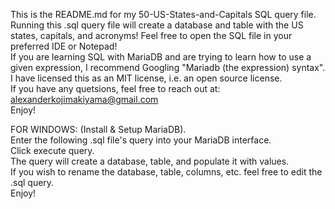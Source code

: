 This is the README.md for my 50-US-States-and-Capitals SQL query file. Running this .sql query file will create a database and table with the US states, capitals, and  acronyms!
Feel free to open the SQL file in your preferred IDE or Notepad!\
If you are learning SQL with MariaDB and are trying to learn how to use a given expression, I recommend Googling "Mariadb (the expression) syntax".\
I have licensed this as an MIT license, i.e. an open source license.\
If you have any quetsions, feel free to reach out at: alexanderkojimakiyama@gmail.com\
Enjoy!

FOR WINDOWS:
(Install & Setup MariaDB).\
Enter the following .sql file's query into your MariaDB interface.\
Click execute query.\
The query will create a database, table, and populate it with values.\
If you wish to rename the database, table, columns, etc. feel free to edit the .sql query.\
Enjoy!
